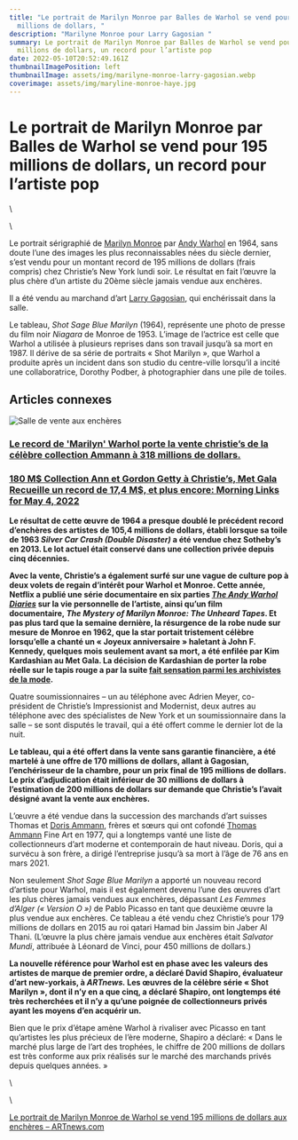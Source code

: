```yaml
---
title: "Le portrait de Marilyn Monroe par Balles de Warhol se vend pour 195
  millions de dollars, "
description: "Marilyne Monroe pour Larry Gagosian "
summary: Le portrait de Marilyn Monroe par Balles de Warhol se vend pour 195
  millions de dollars, un record pour l’artiste pop
date: 2022-05-10T20:52:49.161Z
thumbnailImagePosition: left
thumbnailImage: assets/img/marilyne-monroe-larry-gagosian.webp
coverimage: assets/img/maryline-monroe-haye.jpg
---
```

<!--StartFragment-->

# Le portrait de Marilyn Monroe par Balles de Warhol se vend pour 195 millions de dollars, un record pour l’artiste pop

<!--EndFragment-->\
\
<!--StartFragment-->

Le portrait sérigraphié de [Marilyn Monroe](https://www.artnews.com/t/marilyn-monroe/) par [Andy Warhol](https://www.artnews.com/t/andy-warhol/) en 1964, sans doute l’une des images les plus reconnaissables nées du siècle dernier, s’est vendu pour un montant record de 195 millions de dollars (frais compris) chez Christie’s New York lundi soir. Le résultat en fait l’œuvre la plus chère d’un artiste du 20ème siècle jamais vendue aux enchères.

Il a été vendu au marchand d’art [Larry Gagosian](https://www.artnews.com/t/larry-gagosian/), qui enchérissait dans la salle.

Le tableau, *Shot* *Sage Blue Marilyn* (1964), représente une photo de presse du film noir *Niagara* de Monroe de 1953. L’image de l’actrice est celle que Warhol a utilisée à plusieurs reprises dans son travail jusqu’à sa mort en 1987. Il dérive de sa série de portraits « Shot Marilyn », que Warhol a produite après un incident dans son studio du centre-ville lorsqu’il a incité une collaboratrice, Dorothy Podber, à photographier dans une pile de toiles.

## Articles connexes

![Salle de vente aux enchères](https://www.artnews.com/wp-content/uploads/2022/05/Screen-Shot-2022-05-09-at-7.12.25-PM-e1652137982957.png?w=150&h=150&crop=1)

### [Le record de 'Marilyn' Warhol porte la vente christie’s de la célèbre collection Ammann à 318 millions de dollars.](https://www.artnews.com/art-news/news/christies-ammann-collection-sales-report-1234628045/)

### [180 M$ Collection Ann et Gordon Getty à Christie’s, Met Gala Recueille un record de 17,4 M$, et plus encore: Morning Links for May 4, 2022](https://www.artnews.com/art-news/news/ann-gordon-getty-christies-met-gala-record-morning-links-1234627504/)

**Le résultat de cette œuvre de 1964 a presque doublé le précédent record d’enchères des artistes de 105,4 millions de dollars, établi lorsque sa toile de 1963 *Silver Car Crash (Double Disaster)* a été vendue chez Sotheby’s en 2013. Le lot actuel était conservé dans une collection privée depuis cinq décennies.**

**Avec la vente, Christie’s a également surfé sur une vague de culture pop à deux volets de regain d’intérêt pour Warhol et Monroe. Cette année, Netflix a publié une série documentaire en six parties *[The Andy Warhol Diaries](https://www.artnews.com/art-news/reviews/andy-warhol-diaries-netflix-series-review-1234620626/)* sur la vie personnelle de l’artiste, ainsi qu’un film documentaire, *The Mystery of Marilyn Monroe: The Unheard Tapes*. Et pas plus tard que la semaine dernière, la résurgence de la robe nude sur mesure de Monroe en 1962, que la star portait tristement célèbre lorsqu’elle a chanté un « Joyeux anniversaire » haletant à John F. Kennedy, quelques mois seulement avant sa mort, a été enfilée par Kim Kardashian au Met Gala. La décision de Kardashian de porter la robe réelle sur le tapis rouge a par la suite [fait sensation parmi les archivistes de la mode](https://www.latimes.com/entertainment-arts/story/2022-05-03/kim-kardashian-marilyn-monroe-dress-2022-met-gala-conservators).**

Quatre soumissionnaires – un au téléphone avec Adrien Meyer, co-président de Christie’s Impressionist and Modernist, deux autres au téléphone avec des spécialistes de New York et un soumissionnaire dans la salle – se sont disputés le travail, qui a été offert comme le dernier lot de la nuit.

**Le tableau, qui a été offert dans la vente sans garantie financière, a été martelé à une offre de 170 millions de dollars, allant à Gagosian, l’enchérisseur de la chambre, pour un prix final de 195 millions de dollars. Le prix d’adjudication était inférieur de 30 millions de dollars à l’estimation de 200 millions de dollars sur demande que Christie’s l’avait désigné avant la vente aux enchères.**

L’œuvre a été vendue dans la succession des marchands d’art suisses Thomas et [Doris Ammann](https://www.artnews.com/t/doris-ammann/), frères et sœurs qui ont cofondé [Thomas Ammann](https://www.artnews.com/t/thomas-ammann/) Fine Art en 1977, qui a longtemps vanté une liste de collectionneurs d’art moderne et contemporain de haut niveau. Doris, qui a survécu à son frère, a dirigé l’entreprise jusqu’à sa mort à l’âge de 76 ans en mars 2021.

Non seulement *Shot* *Sage Blue Marilyn* a apporté un nouveau record d’artiste pour Warhol, mais il est également devenu l’une des œuvres d’art les plus chères jamais vendues aux enchères, dépassant *Les Femmes d’Alger (« Version O »)* de Pablo Picasso en tant que deuxième œuvre la plus vendue aux enchères. Ce tableau a été vendu chez Christie’s pour 179 millions de dollars en 2015 au roi qatari Hamad bin Jassim bin Jaber Al Thani. (L’œuvre la plus chère jamais vendue aux enchères était *Salvator Mundi*, attribuée à Léonard de Vinci, pour 450 millions de dollars.)

**La nouvelle référence pour Warhol est en phase avec les valeurs des artistes de marque de premier ordre, a déclaré David Shapiro, évaluateur d’art new-yorkais, à *ARTnews.* Les œuvres de la célèbre série « Shot Marilyn », dont il n’y en a que cinq, a déclaré Shapiro, ont longtemps été très recherchées et il n’y a qu’une poignée de collectionneurs privés ayant les moyens d’en acquérir un.**

Bien que le prix d’étape amène Warhol à rivaliser avec Picasso en tant qu’artistes les plus précieux de l’ère moderne, Shapiro a déclaré: « Dans le marché plus large de l’art des trophées, le chiffre de 200 millions de dollars est très conforme aux prix réalisés sur le marché des marchands privés depuis quelques années. »

<!--EndFragment-->\
\
<!--StartFragment-->

[Le portrait de Marilyn Monroe de Warhol se vend 195 millions de dollars aux enchères – ARTnews.com](https://www.artnews.com/art-news/market/warhols-portrait-of-marilyn-monroe-sells-195-m-1234628168/)

<!--EndFragment-->